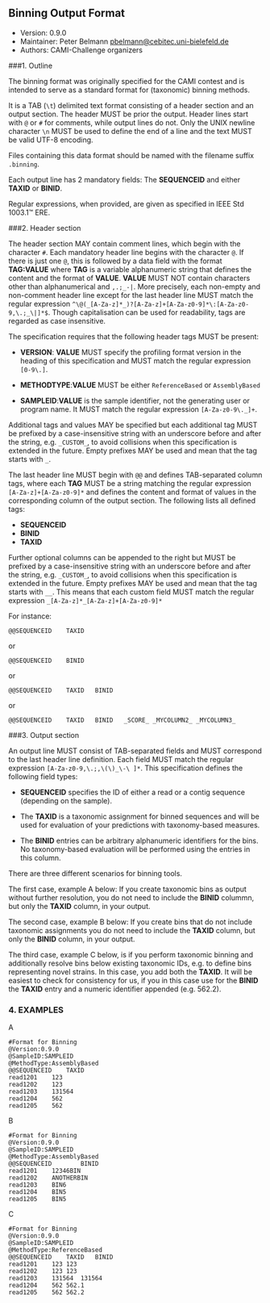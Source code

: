 ## Binning Output Format

  * Version:    0.9.0
  * Maintainer: Peter Belmann <pbelmann@cebitec.uni-bielefeld.de>
  * Authors: CAMI-Challenge organizers

###1. Outline

The binning format was originally specified for the CAMI contest and is intended to
serve as a standard format for (taxonomic) binning methods. 

It is a TAB (`\t`) delimited text format consisting of a header section and an output section.
The header MUST be prior the output. Header lines start with `@` or `#` for
comments, while output lines do not. Only the UNIX newline character `\n` MUST be used to define the end of a line and the text MUST be valid UTF-8 encoding.

Files containing this data format should be named with the filename suffix `.binning`.

Each output line has 2 mandatory fields: The **SEQUENCEID** and either **TAXID** or
**BINID**.

Regular expressions, when provided, are given as specified in IEEE Std 1003.1™ ERE.

###2. Header section

The header section MAY contain comment lines, which begin with the character
`#`. Each mandatory header line begins with the character `@`. If there is just
one `@`, this is followed by a data field with the format **TAG:VALUE** where **TAG**
is a variable alphanumeric string that defines the content and the format of
**VALUE**. **VALUE** MUST NOT contain characters other than alphanumerical and `,.;_-|`.
More precisely, each non-empty and non-comment header line except for the last
header line MUST match the regular expression `^\@(_[A-Za-z]*_)?[A-Za-z]+[A-Za-z0-9]*\:[A-Za-z0-9,\.;_\|]*$`. 
Though capitalisation can be used for readability, tags are regarded as case insensitive.

The specification requires that the following header tags MUST be present:

  * **VERSION**: **VALUE** MUST specify the profiling format version in the heading
  of this specification and MUST match the regular expression `[0-9\.]`.

  * **METHODTYPE**:**VALUE** MUST be either `ReferenceBased` or `AssemblyBased`

  * **SAMPLEID**:**VALUE** is the sample identifier, not the generating user or program name. It MUST match the regular  expression `[A-Za-z0-9\._]+`.

Additional tags and values MAY be specified but each additional tag MUST be
prefixed by a case-insensitive string with an underscore before and after the string,
e.g. `_CUSTOM_`, to avoid collisions when this specification is extended in the future.
Empty prefixes MAY be used and mean that the tag starts with `_`.

The last header line MUST begin with `@@` and defines TAB-separated column tags,
where each **TAG** MUST be a string matching the regular expression
`[A-Za-z]+[A-Za-z0-9]*` and defines the content and format of values in the
corresponding column of the output section. The following lists all defined tags:

  * **SEQUENCEID**
  * **BINID**
  * **TAXID**

Further optional columns can be appended to the right but MUST be 
prefixed by a case-insensitive string with an underscore before and after the string,
e.g. `_CUSTOM_`, to avoid collisions when this specification is extended in the future.
Empty prefixes MAY be used and mean that the tag starts with `__`. This means that each
custom field MUST match the regular expression `_[A-Za-z]*_[A-Za-z]+[A-Za-z0-9]*`

For instance: 

    @@SEQUENCEID	TAXID

or

    @@SEQUENCEID	BINID
or

    @@SEQUENCEID	TAXID	BINID

or

    @@SEQUENCEID	TAXID	BINID	_SCORE_	_MYCOLUMN2_	_MYCOLUMN3_

###3. Output section

An output line MUST consist of TAB-separated fields and MUST correspond to
the last header line definition. Each field MUST match the regular expression
`[A-Za-z0-9,\.;,\(\)_\-\ ]*`. This specification defines the following field types:

  * **SEQUENCEID** specifies the ID of either a read or a contig sequence (depending on
    the sample).

  * The **TAXID** is a taxonomic assignment for binned sequences and will be used for
    evaluation of your predictions with taxonomy-based measures.

  * The **BINID** entries can be arbitrary alphanumeric identifiers for the bins.
    No taxonomy-based evaluation will be performed using the entries in this
    column.

There are three different scenarios for binning tools.

The first case, example A below: If you create taxonomic bins as output without
further resolution, you do not need to include the **BINID** colummn, but only the
**TAXID** column, in your output.

The second case, example B below: If you create bins that do not include
taxonomic assignments you do not need to include the **TAXID** column, but only the
**BINID** column, in your output.

The third case, example C below, is if you perform taxonomic binning and
additionally resolve bins below existing taxonomic IDs, e.g. to define bins
representing novel strains. In this case, you add both the **TAXID**. It will be
easiest to check for consistency for us, if you in this case use for the **BINID**
the **TAXID** entry and a numeric identifier appended (e.g. 562.2).

### 4. EXAMPLES

A
```
#Format for Binning
@Version:0.9.0
@SampleID:SAMPLEID
@MethodType:AssemblyBased
@@SEQUENCEID	TAXID
read1201	123
read1202	123
read1203	131564
read1204	562
read1205	562
```
B
```
#Format for Binning
@Version:0.9.0
@SampleID:SAMPLEID
@MethodType:AssemblyBased
@@SEQUENCEID		BINID
read1201	12346BIN
read1202	ANOTHERBIN
read1203	BIN6
read1204	BIN5
read1205	BIN5
```
C
```
#Format for Binning
@Version:0.9.0
@SampleID:SAMPLEID
@MethodType:ReferenceBased
@@SEQUENCEID	TAXID	BINID
read1201	123	123
read1202	123	123
read1203	131564	131564
read1204	562	562.1
read1205	562	562.2
```
